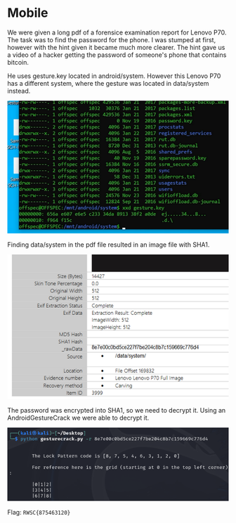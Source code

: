 # Mobile

We were given a long pdf of a forensice examination report for Lenovo P70. The task was to find the password for the phone. I was stumped at first, however with the hint given it became much more clearer.
The hint gave us a video of a hacker getting the password of someone's phone that contains bitcoin.


He uses gesture.key located in android/system. However this Lenovo P70 has a different system, where the gesture was located in data/system instead.

![image](https://github.com/ReikuzoSennin/CTF-Writeups/blob/main/assets/dfir2.PNG)

Finding data/system in the pdf file resulted in an image file with SHA1. 

![image](https://github.com/ReikuzoSennin/CTF-Writeups/blob/main/assets/dfir1.PNG)

The password was encrypted into SHA1, so we need to decrypt it. Using an AndroidGestureCrack we were able to decrypt it.

![image](https://github.com/ReikuzoSennin/CTF-Writeups/blob/main/assets/dfir3.PNG)

Flag: ```RWSC{875463120}```

